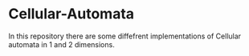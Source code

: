 # Cellular-Automata

In this repository there are some diffefrent implementations of Cellular automata in 1 and 2 dimensions.

